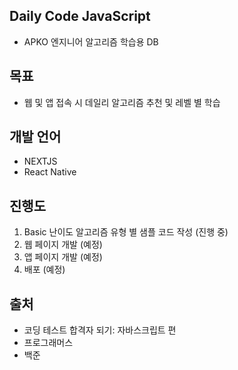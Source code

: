 ## Daily Code JavaScript

- APKO 엔지니어 알고리즘 학습용 DB

## 목표

- 웹 및 앱 접속 시 데일리 알고리즘 추천 및 레벨 별 학습

## 개발 언어

- NEXTJS
- React Native

## 진행도

1. Basic 난이도 알고리즘 유형 별 샘플 코드 작성 (진행 중)
2. 웹 페이지 개발 (예정)
3. 앱 페이지 개발 (예정)
4. 배포 (예정)

## 출처

- 코딩 테스트 합격자 되기: 자바스크립트 편
- 프로그래머스
- 백준
